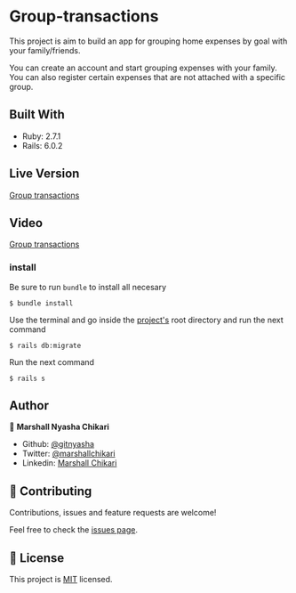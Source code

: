 # Group-transactions

This project is aim to build an app for grouping home expenses by goal with your family/friends.

You can create an account and start grouping expenses with your family. You can also register certain expenses that are not attached with a specific group.

## Built With

- Ruby: 2.7.1
- Rails: 6.0.2

## Live Version

[Group transactions](https://calm-beyond-52136.herokuapp.com/)

## Video

[Group transactions](https://www.loom.com/share/3354a8ee150747e0a675339d944c5c0c)

### install

Be sure to run `bundle` to install all necesary

    $ bundle install

Use the terminal and go inside the [project's](https://github.com/gitnyasha/rails-capstone-project) root directory and run the next command

    $ rails db:migrate

Run the next command

    $ rails s

## Author

👤 **Marshall Nyasha Chikari**

- Github: [@gitnyasha](https://github.com/gitnyasha)
- Twitter: [@marshallchikari](https://twitter.com/marshallchikari)
- Linkedin: [Marshall Chikari](https://www.linkedin.com/in/marshall-chikari)

## 🤝 Contributing

Contributions, issues and feature requests are welcome!

Feel free to check the [issues page](https://github.com/gitnyasha/rails-capstone-project/issues).

## 📝 License

This project is [MIT]() licensed.
